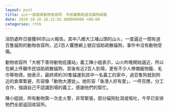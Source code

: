 ```yaml
---
layout: post
title: 山火一度威脅動物收容所　市民義務助過百貓狗疏散
date: 2020-10-26 16:22:02.000000000 +08:00
categories: rthk
---
```


消防處昨日接獲86宗山火報告。其中八鄉大江埔山頭的山火，一度逼近一間有過百隻貓狗的動物收容所。近2百人響應網上號召協助疏散貓狗，事件中沒有動物受傷。

動物收容所「大樹下善待動物庇護站」義工陳小姐表示，山火昨晚開始逼近，所以在網上呼籲市民協助疏散貓狗，其後有近2百人到場，更有不少人帶備寵物籠、毛巾等物資。她表示，最終將約30隻貓運到其中一名義工的家中，過百隻狗就到附近的倉庫暫避，形容像「動物大遷徙」。她形容「香港人好有愛」，一呼百應，分工合作，強調自己不認識到場的義工，感謝他們的幫忙。

陳小姐說，所有動物第一次走火警，非常緊張，部分貓狗肚瀉或嘔吐，今早已安排牠們全部返回收容所。
